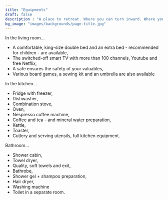 ```yaml
---
title: "Equipments"
draft: false
description : "A place to retreat. Where you can turn inward. Where you can leave behind the noise of the city, the rush, and the stress for a few days. We warmly welcome you!"
bg_image: "images/backgrounds/page-title.jpg"
---
```


In the living room...
* A comfortable, king-size double bed and an extra bed - recommended for children - are available,
* The switched-off smart TV with more than 100 channels, Youtube and free Netflix,
* A safe ensures the safety of your valuables,
* Various board games, a sewing kit and an umbrella are also available

In the kitchen...
* Fridge with freezer,
* Dishwasher,
* Combination stove,
* Oven,
* Nespresso coffee machine,
* Coffee and tea - and mineral water preparation,
* Kettle,
* Toaster,
* Cutlery and serving utensils, full kitchen equipment.

Bathroom...
* Shower cabin,
* Towel dryer,
* Quality, soft towels and exit,
* Bathrobe,
* Shower gel + shampoo preparation,
* Hair dryer,
* Washing machine
* ​​Toilet in a separate room.
